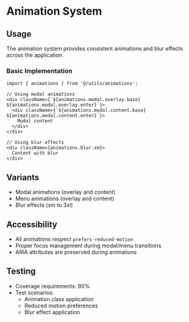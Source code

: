 
# Animation System

## Usage
The animation system provides consistent animations and blur effects across the application.

### Basic Implementation
```tsx
import { animations } from '@/utils/animations';

// Using modal animations
<div className={`${animations.modal.overlay.base} ${animations.modal.overlay.enter}`}>
  <div className={`${animations.modal.content.base} ${animations.modal.content.enter}`}>
    Modal content
  </div>
</div>

// Using blur effects
<div className={animations.blur.sm}>
  Content with blur
</div>
```

## Variants
- Modal animations (overlay and content)
- Menu animations (overlay and content)
- Blur effects (sm to 3xl)

## Accessibility
- All animations respect `prefers-reduced-motion`
- Proper focus management during modal/menu transitions
- ARIA attributes are preserved during animations

## Testing
- Coverage requirements: 90%
- Test scenarios:
  - Animation class application
  - Reduced motion preferences
  - Blur effect application

